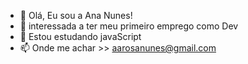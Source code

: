 - 👋 Olá, Eu sou a Ana Nunes!
- 👀 interessada a ter meu primeiro emprego como Dev
- 🌱 Estou estudando javaScript
- 📫 Onde me achar >> aarosanunes@gmail.com


  
